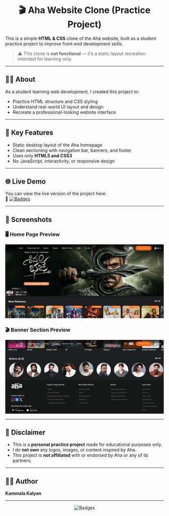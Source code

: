 <h1 align="center">🎬 Aha Website Clone (Practice Project)</h1>

This is a simple **HTML & CSS** clone of the Aha website, built as a student practice project to improve front-end development skills.

> ⚠️ This clone is **not functional** — it’s a static layout recreation intended for learning only.

---

## 🧑‍💻 About

As a student learning web development, I created this project to:
- Practice HTML structure and CSS styling
- Understand real-world UI layout and design
- Recreate a professional-looking website interface

---

## 📌 Key Features

- Static desktop layout of the Aha homepage
- Clean sectioning with navigation bar, banners, and footer
- Uses only **HTML5 and CSS3**
- No JavaScript, interactivity, or responsive design

---
## 🌐 Live Demo

You can view the live version of the project here:  
🔗 [<img src="https://blog.aha.video/wp-content/uploads/2021/07/aha_logo.png" alt="Badges" width="80" />](https://kammala-kalyan.github.io/Aha-Clone/)

---

## 📸 Screenshots

### 🖥️ Home Page Preview
![Home Page](https://github.com/kammala-kalyan/Aha-Clone/blob/main/home_page.png)
### 🎬 Banner Section Preview
![Banner Section](https://github.com/kammala-kalyan/Aha-Clone/blob/main/page_ending.png)

---
## 📜 Disclaimer

 - This is a **personal practice project** made for educational purposes only.  
 - I do **not own** any logos, images, or content inspired by Aha.  
 - This project is **not affiliated** with or endorsed by Aha or any of its partners.

---
## 🙋‍♂️ Author

**Kammala Kalyan**  

---
<p align="center">
  <img src="https://icon-library.com/images/2018/2844448_css3-logo-html-css-hd-png-download.png" alt="Badges" width="80" />
</p>

